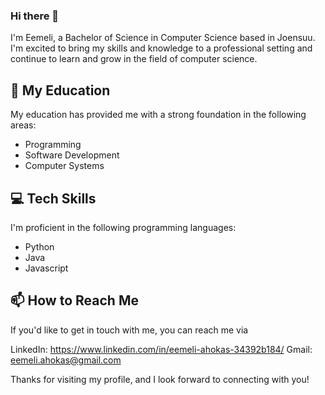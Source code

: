 ### Hi there 👋

I'm Eemeli, a Bachelor of Science in Computer Science based in Joensuu. I'm excited to bring my skills and knowledge to a professional setting and continue to learn and grow in the field of computer science.

## 🚀 My Education

My education has provided me with a strong foundation in the following areas:

- Programming
- Software Development
- Computer Systems

## 💻 Tech Skills

I'm proficient in the following programming languages:

- Python
- Java
- Javascript

## 📫 How to Reach Me

If you'd like to get in touch with me, you can reach me via

LinkedIn: https://www.linkedin.com/in/eemeli-ahokas-34392b184/
Gmail: eemeli.ahokas@gmail.com

Thanks for visiting my profile, and I look forward to connecting with you!
